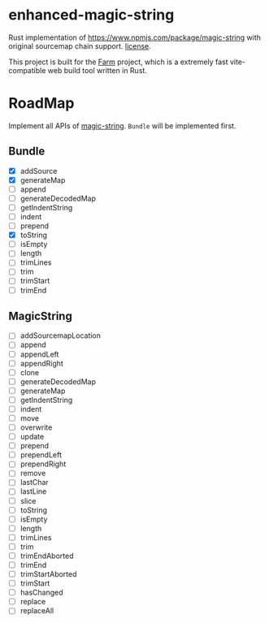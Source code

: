 # enhanced-magic-string
Rust implementation of https://www.npmjs.com/package/magic-string with original sourcemap chain support. [license](./LICENSE).

This project is built for the [Farm](https://github.com/farm-fe/farm) project, which is a extremely fast vite-compatible web build tool written in Rust.

# RoadMap
Implement all APIs of [magic-string](https://www.npmjs.com/package/magic-string). `Bundle` will be implemented first.

## Bundle
- [x] addSource
- [x] generateMap
- [ ] append
- [ ] generateDecodedMap
- [ ] getIndentString
- [ ] indent
- [ ] prepend
- [x] toString
- [ ] isEmpty
- [ ] length
- [ ] trimLines
- [ ] trim
- [ ] trimStart
- [ ] trimEnd

## MagicString
- [ ] addSourcemapLocation
- [ ] append
- [ ] appendLeft
- [ ] appendRight
- [ ] clone
- [ ] generateDecodedMap
- [ ] generateMap
- [ ] getIndentString
- [ ] indent
- [ ] move
- [ ] overwrite
- [ ] update
- [ ] prepend
- [ ] prependLeft
- [ ] prependRight
- [ ] remove
- [ ] lastChar
- [ ] lastLine
- [ ] slice
- [ ] toString
- [ ] isEmpty
- [ ] length
- [ ] trimLines
- [ ] trim
- [ ] trimEndAborted
- [ ] trimEnd
- [ ] trimStartAborted
- [ ] trimStart
- [ ] hasChanged
- [ ] replace
- [ ] replaceAll